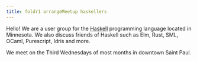 ```yaml
---
title: foldr1 arrangeMeetup haskellers
---
```


Hello! We are a user group for the [Haskell](https://www.haskell.org/)
programming language located in Minnesota. We also discuss friends of Haskell
such as Elm, Rust, SML, OCaml, Purescript, Idris and more.

We meet on the Third Wednesdays of most months in downtown Saint Paul.
